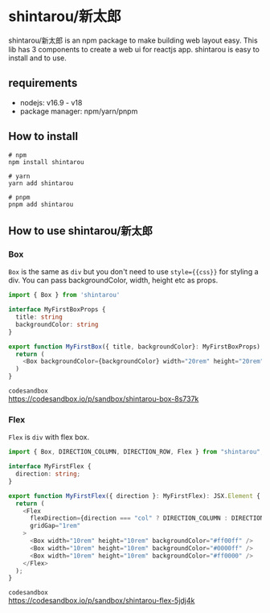 # shintarou/新太郎
shintarou/新太郎 is an npm package to make building web layout easy. This lib has 3 components to create a web ui for reactjs app.
shintarou is easy to install and to use. 

## requirements
- nodejs: v16.9 - v18
- package manager: npm/yarn/pnpm
## How to install

```shell
# npm
npm install shintarou

# yarn
yarn add shintarou

# pnpm
pnpm add shintarou
```


## How to use shintarou/新太郎
### Box
`Box` is the same as `div` but you don't need to use `style={{css}}` for styling a div. You can pass backgroundColor, width, height etc as props.

```ts
import { Box } from 'shintarou'

interface MyFirstBoxProps {
  title: string
  backgroundColor: string
}

export function MyFirstBox({ title, backgroundColor}: MyFirstBoxProps): JSX.Element {
  return (
    <Box backgroundColor={backgroundColor} width="20rem" height="20rem">{title}</Box>
  )
}
```

`codesandbox`  
https://codesandbox.io/p/sandbox/shintarou-box-8s737k


### Flex
`Flex` is `div` with flex box.

```ts
import { Box, DIRECTION_COLUMN, DIRECTION_ROW, Flex } from "shintarou";

interface MyFirstFlex {
  direction: string;
}

export function MyFirstFlex({ direction }: MyFirstFlex): JSX.Element {
  return (
    <Flex
      flexDirection={direction === "col" ? DIRECTION_COLUMN : DIRECTION_ROW}
      gridGap="1rem"
    >
      <Box width="10rem" height="10rem" backgroundColor="#ff00ff" />
      <Box width="10rem" height="10rem" backgroundColor="#0000ff" />
      <Box width="10rem" height="10rem" backgroundColor="#ff0000" />
    </Flex>
  );
}
```

`codesandbox`  
https://codesandbox.io/p/sandbox/shintarou-flex-5jdj4k
